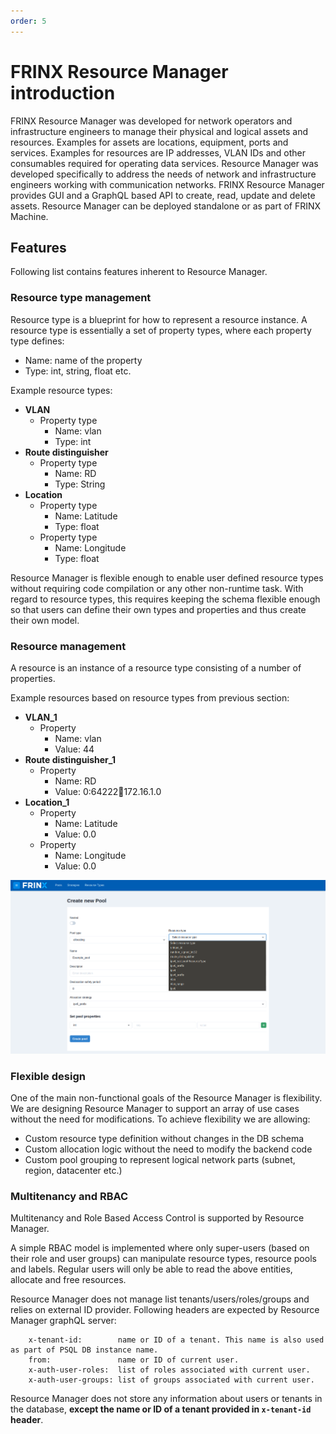 ```yaml
---
order: 5
---
```


# FRINX Resource Manager introduction

FRINX Resource Manager was developed for network operators and infrastructure
engineers to manage their physical and logical assets and resources.
Examples for assets are locations, equipment, ports and services.
Examples for resources are IP addresses, VLAN IDs and other consumables
required for operating data services. Resource Manager was developed
specifically to address the needs of network and infrastructure
engineers working with communication networks. FRINX Resource Manager
provides GUI and a GraphQL based API to create, read, update and delete
assets. Resource Manager can be deployed standalone or as part of FRINX
Machine.

## Features

Following list contains features inherent to Resource Manager.

### Resource type management

Resource type is a blueprint for how to represent a resource instance. A
resource type is essentially a set of property types, where each
property type defines:

- Name: name of the property
- Type: int, string, float etc.

Example resource types:

- **VLAN**
    - Property type
        - Name: vlan
        - Type: int
- **Route distinguisher**
    - Property type
        - Name: RD
        - Type: String
- **Location**
    - Property type
        - Name: Latitude
        - Type: float
    - Property type
        - Name: Longitude
        - Type: float

Resource Manager is flexible enough to enable user defined resource types
without requiring code compilation or any other non-runtime task. With
regard to resource types, this requires keeping the schema flexible
enough so that users can define their own types and properties and thus
create their own model.

### Resource management

A resource is an instance of a resource type consisting of a number of
properties.

Example resources based on resource types from previous section:

- **VLAN\_1**
    - Property
        - Name: vlan
        - Value: 44
- **Route distinguisher\_1**
    - Property
        - Name: RD
        - Value: 0:64222:100:172.16.1.0
- **Location\_1**
    - Property
        - Name: Latitude
        - Value: 0.0
    - Property
        - Name: Longitude
        - Value: 0.0

![Resource types](Resource_Manager_resource_types.png)

### Flexible design

One of the main non-functional goals of the Resource Manager is flexibility.
We are designing Resource Manager to support an array of use cases without the
need for modifications. To achieve flexibility we are allowing:

- Custom resource type definition without changes in the DB schema
- Custom allocation logic without the need to modify the backend code
- Custom pool grouping to represent logical network parts (subnet,
    region, datacenter etc.)

### Multitenancy and RBAC

Multitenancy and Role Based Access Control is supported by Resource Manager.

A simple RBAC model is implemented where only super-users (based on
their role and user groups) can manipulate resource types, resource
pools and labels. Regular users will only be able to read the above
entities, allocate and free resources.

Resource Manager does not manage list tenants/users/roles/groups and relies
on external ID provider. Following headers are expected by Resource Manager
graphQL server:

```
    x-tenant-id:        name or ID of a tenant. This name is also used as part of PSQL DB instance name.
    from:               name or ID of current user.
    x-auth-user-roles:  list of roles associated with current user.
    x-auth-user-groups: list of groups associated with current user.
```

Resource Manager does not store any information about users or tenants in the
database, **except the name or ID of a tenant provided in `x-tenant-id`
header**.
